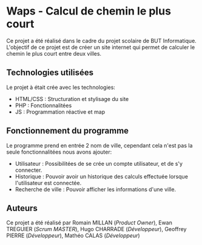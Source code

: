# Waps - Calcul de chemin le plus court
Ce projet a été réalisé dans le cadre du projet scolaire de BUT Informatique. L'objectif de ce projet est de créer un site internet qui permet de calculer le chemin le plus court entre deux villes.

## Technologies utilisées
Le projet à était crée avec les technologies:
- HTML/CSS : Structuration et stylisage du site
- PHP : Fonctionnalitées
- JS : Programmation réactive et map

## Fonctionnement du programme
Le programme prend en entrée 2 nom de ville, cependant cela n'est pas la seule fonctionnalitées nous avons ajouter:
- Utilisateur : Possibilitées de se crée un compte utilisateur, et de s'y connecter.
- Historique : Pouvoir avoir un historique des calculs effectuée lorsque l'utilisateur est connectée.
- Recherche de ville : Pouvoir afficher les informations d'une ville.

## Auteurs
Ce projet a été réalisé par Romain MILLAN (*Product Owner*), Ewan TREGUIER (*Scrum MASTER*), Hugo CHARRADE (*Développeur*), Geoffrey PIERRE (*Développeur*), Mathéo CALAS (*Développeur*)
